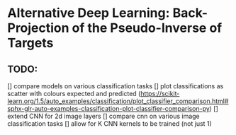 # Alternative Deep Learning: Back-Projection of the Pseudo-Inverse of Targets

## TODO:
[] compare models on various classification tasks
[] plot classifications as scatter with colours expected and predicted (https://scikit-learn.org/1.5/auto_examples/classification/plot_classifier_comparison.html#sphx-glr-auto-examples-classification-plot-classifier-comparison-py)
[] extend CNN for 2d image layers
[] compare cnn on various image classification tasks
[] allow for K CNN kernels to be trained (not just 1)
